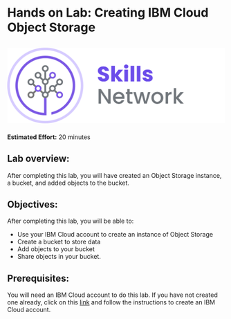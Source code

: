 # Hands on Lab: Creating IBM Cloud Object Storage

## ![cognitiveclass.ai logo](https://github.com/Alogyn/png-files-cimitry/blob/main/IDSN-logo.png)

**Estimated Effort:** 20 minutes

## Lab overview:

After completing this lab, you will have created an Object Storage instance, a bucket, and added objects to the bucket.

## Objectives:

After completing this lab, you will be able to:

- Use your IBM Cloud account to create an instance of Object Storage
- Create a bucket to store data
- Add objects to your bucket
- Share objects in your bucket.

## Prerequisites:

You will need an IBM Cloud account to do this lab. If you have not created one already, click on this [link](https://author-ide.skills.network/render?token=eyJhbGciOiJIUzI1NiIsInR5cCI6IkpXVCJ9.eyJtZF9pbnN0cnVjdGlvbnNfdXJsIjoiaHR0cHM6Ly9jZi1jb3Vyc2VzLWRhdGEuczMudXMuY2xvdWQtb2JqZWN0LXN0b3JhZ2UuYXBwZG9tYWluLmNsb3VkL0lCTS1DQzAxMDBFTi1Ta2lsbHNOZXR3b3JrL2xhYnMvSUJNQ2xvdWRfYWNjb3VudENyZWF0aW9uL0NyZWF0ZUlCTUNsb3VkQWNjb3VudC5tZCIsInRvb2xfdHlwZSI6Imluc3RydWN0aW9uYWwtbGFiIiwiYWRtaW4iOmZhbHNlLCJpYXQiOjE2ODU2ODA5MDB9.oODDxWvc7_Kr3bRHIVavlXFv-S4R96ybdx3PzM3htsg) and follow the instructions to create an IBM Cloud account.
